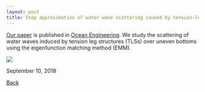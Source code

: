 ```yaml
---
layout: post
title: Step approximation of water wave scattering caused by tension-leg structures over uneven bottoms
---
```



[Our paper](https://www.sciencedirect.com/science/article/pii/S0029801818308035) is published in [Ocean Engineering](https://www.journals.elsevier.com/ocean-engineering).  We study the scattering of water waves induced by tension leg structures (TLSs) over uneven bottoms using the eigenfunction matching method (EMM).

<img src="https://raw.githubusercontent.com/FiniteTsai/FiniteTsai.github.io/master/images/posts/final.png">

September 10, 2018

[Back](https://finitetsai.github.io/)
